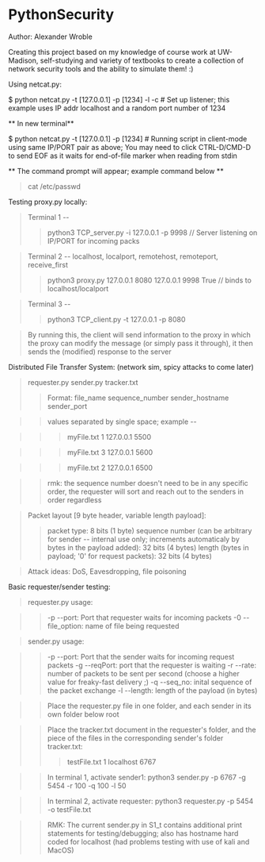 # PythonSecurity

Author: Alexander Wroble

Creating this project based on my knowledge of course work at UW-Madison, self-studying and variety of textbooks to create a collection of network security tools and the ability to simulate them! :) 

Using netcat.py: 

  $ python netcat.py -t [127.0.0.1] -p [1234] -l -c  # Set up listener; this example uses IP addr localhost and a random port number of 1234
  
  ** In new terminal**
  
  $ python netcat.py -t [127.0.0.1] -p [1234]  # Running script in client-mode using same IP/PORT pair as above; You may need to click CTRL-D/CMD-D to send EOF as it waits for end-of-file marker when reading from stdin
  
  ** The command prompt will appear; example command below **
  > cat /etc/passwd


Testing proxy.py locally: 

>Terminal 1 -- 
>> python3 TCP_server.py -i 127.0.0.1 -p 9998   // Server listening on IP/PORT for incoming packs

>Terminal 2 --
>localhost, localport, remotehost, remoteport, receive_first
>> python3 proxy.py 127.0.0.1 8080 127.0.0.1 9998 True  // binds to localhost/localport 

>Terminal 3 -- 
>> python3 TCP_client.py -t 127.0.0.1 -p 8080

>By running this, the client will send information to the proxy in which the proxy can modify the message (or simply pass it through), it then sends the (modified) response to the server


Distributed File Transfer System: (network sim, spicy attacks to come later)
> requester.py
> sender.py
> tracker.txt
>> Format: file_name sequence_number sender_hostname sender_port

>> values separated by single space; example -- 

>>> myFile.txt 1 127.0.0.1 5500

>>> myFile.txt 3 127.0.0.1 5600

>>> myFile.txt 2 127.0.0.1 6500

>> rmk: the sequence number doesn't need to be in any specific order, the requester will sort and reach out to the senders in order regardless

> Packet layout [9 byte header, variable length payload]: 
>> packet type: 8 bits (1 byte)
>> sequence number (can be arbitrary for sender -- internal use only; increments automaticaly by bytes in the payload added): 32 bits (4 bytes)
>> length (bytes in payload; '0' for request packets): 32 bits (4 bytes)

> Attack ideas: DoS, Eavesdropping, file poisoning


Basic requester/sender testing: 

> requester.py usage: 

>> -p --port: Port that requester waits for incoming packets
>> -0 --file_option: name of file being requested

> sender.py usage: 

>> -p --port: Port that the sender waits for incoming request packets
>> -g --reqPort: port that the requester is waiting
>> -r --rate: number of packets to be sent per second (choose a higher value for freaky-fast delivery ;)
>> -q --seq_no: inital sequence of the packet exchange
>> -l --length: length of the payload (in bytes)



>> Place the requester.py file in one folder, and each sender in its own folder below root

>> Place the tracker.txt document in the requester's folder, and the piece of the files in the corresponding sender's folder
>> tracker.txt: 
>>> testFile.txt 1 localhost 6767

>> In terminal 1, activate sender1: python3 sender.py -p 6767 -g 5454 -r 100 -q 100 -l 50

>> In terminal 2, activate requester: python3 requester.py -p 5454 -o testFile.txt

>> RMK: The current sender.py in S1_t contains additional print statements for testing/debugging; also has hostname hard coded for localhost (had problems testing with use of kali and MacOS)